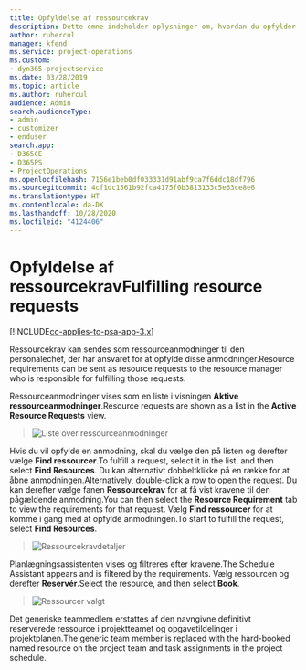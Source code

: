 ```yaml
---
title: Opfyldelse af ressourcekrav
description: Dette emne indeholder oplysninger om, hvordan du opfylder ressourcekrav.
author: ruhercul
manager: kfend
ms.service: project-operations
ms.custom:
- dyn365-projectservice
ms.date: 03/28/2019
ms.topic: article
ms.author: ruhercul
audience: Admin
search.audienceType:
- admin
- customizer
- enduser
search.app:
- D365CE
- D365PS
- ProjectOperations
ms.openlocfilehash: 7156e1beb0df033331d91abf9ca7f6ddc18df796
ms.sourcegitcommit: 4cf1dc1561b92fca4175f0b3813133c5e63ce8e6
ms.translationtype: HT
ms.contentlocale: da-DK
ms.lasthandoff: 10/28/2020
ms.locfileid: "4124406"
---
```

# <a name="fulfilling-resource-requests"></a><span data-ttu-id="40f79-103">Opfyldelse af ressourcekrav</span><span class="sxs-lookup"><span data-stu-id="40f79-103">Fulfilling resource requests</span></span>

[!INCLUDE[cc-applies-to-psa-app-3.x](../includes/cc-applies-to-psa-app-3x.md)]

<span data-ttu-id="40f79-104">Ressourcekrav kan sendes som ressourceanmodninger til den personalechef, der har ansvaret for at opfylde disse anmodninger.</span><span class="sxs-lookup"><span data-stu-id="40f79-104">Resource requirements can be sent as resource requests to the resource manager who is responsible for fulfilling those requests.</span></span>

<span data-ttu-id="40f79-105">Ressourceanmodninger vises som en liste i visningen **Aktive ressourceanmodninger**.</span><span class="sxs-lookup"><span data-stu-id="40f79-105">Resource requests are shown as a list in the **Active Resource Requests** view.</span></span>

> ![Liste over ressourceanmodninger](media/Resource-Management-image59.png)

<span data-ttu-id="40f79-107">Hvis du vil opfylde en anmodning, skal du vælge den på listen og derefter vælge **Find ressourcer**.</span><span class="sxs-lookup"><span data-stu-id="40f79-107">To fulfill a request, select it in the list, and then select **Find Resources**.</span></span> <span data-ttu-id="40f79-108">Du kan alternativt dobbeltklikke på en række for at åbne anmodningen.</span><span class="sxs-lookup"><span data-stu-id="40f79-108">Alternatively, double-click a row to open the request.</span></span> <span data-ttu-id="40f79-109">Du kan derefter vælge fanen **Ressourcekrav** for at få vist kravene til den pågældende anmodning.</span><span class="sxs-lookup"><span data-stu-id="40f79-109">You can then select the **Resource Requirement** tab to view the requirements for that request.</span></span> <span data-ttu-id="40f79-110">Vælg **Find ressourcer** for at komme i gang med at opfylde anmodningen.</span><span class="sxs-lookup"><span data-stu-id="40f79-110">To start to fulfill the request, select **Find Resources**.</span></span>

> ![Ressourcekravdetaljer](media/Resource-Management-image60.png)

<span data-ttu-id="40f79-112">Planlægningsassistenten vises og filtreres efter kravene.</span><span class="sxs-lookup"><span data-stu-id="40f79-112">The Schedule Assistant appears and is filtered by the requirements.</span></span> <span data-ttu-id="40f79-113">Vælg ressourcen og derefter **Reservér**.</span><span class="sxs-lookup"><span data-stu-id="40f79-113">Select the resource, and then select **Book**.</span></span>

> ![Ressourcer valgt](media/Resource-Management-image61.png)

<span data-ttu-id="40f79-115">Det generiske teammedlem erstattes af den navngivne definitivt reserverede ressource i projektteamet og opgavetildelinger i projektplanen.</span><span class="sxs-lookup"><span data-stu-id="40f79-115">The generic team member is replaced with the hard-booked named resource on the project team and task assignments in the project schedule.</span></span>
